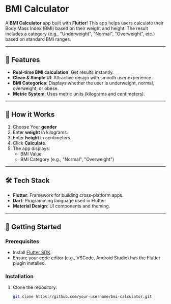 # BMI Calculator 

A **BMI Calculator** app built with **Flutter**! This app helps users calculate their Body Mass Index (BMI) based on their weight and height. The result includes a category (e.g., "Underweight", "Normal", "Overweight", etc.) based on standard BMI ranges.

---

## 📱 Features

- **Real-time BMI calculation**: Get results instantly.
- **Clean & Simple UI**: Attractive design with smooth user experience.
- **BMI Categories**: Displays whether the user is underweight, normal, overweight, or obese.
- **Metric System**: Uses metric units (kilograms and centimeters).

---

## 🎯 How it Works

1. Choose Your **gender**
2. Enter **weight** in kilograms.
3. Enter **height** in centimeters.
4. Click **Calculate**.
5. The app displays:
   - BMI Value
   - BMI Category (e.g., "Normal", "Overweight")

---

## 🛠️ Tech Stack

- **Flutter**: Framework for building cross-platform apps.
- **Dart**: Programming language used in Flutter.
- **Material Design**: UI components and theming.

---

## 🚀 Getting Started

### Prerequisites
- Install [Flutter SDK](https://flutter.dev/docs/get-started/install).
- Ensure your code editor (e.g., VSCode, Android Studio) has the Flutter plugin installed.

### Installation

1. Clone the repository:
   ```bash
   git clone https://github.com/your-username/bmi-calculator.git
